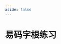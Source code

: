 ```yaml
---
aside: false
---
```

<script setup>
import Train from "@/train/TrainZigen.vue"
import {high} from "./high.ts"
</script>

# 易码字根练习

<Train name="easy_code" :high />